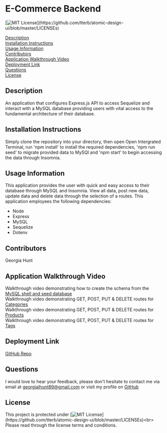 
# E-Commerce Backend
[![MIT License](https://img.shields.io/apm/l/atomic-design-ui.svg?)](https://github.com/tterb/atomic-design-ui/blob/master/LICENSEs)

[Description](#description)<br>
[Installation Instructions](#installation)<br>
[Usage Information](#usage)<br>
[Contributors](#contributors)<br>
[Application Walkthrough Video](#application-walkthrough-video)<br>
[Deployment Link](#deployment)<br>
[Questions](#questions)<br>
[License](#license)

## Description
An application that configures Express.js API to access Sequelize and interact with a MySQL database providing users with vital access to the fundamental architecture of their database.

## Installation Instructions
Simply clone the repository into your directory, then open Open Intergrated Terminal, run 'npm install' to install the required dependencies, 'npm run seed' to migrate provided data to MySQl and 'npm start' to begin accessing the data through Insomnia. 

## Usage Information
This application provides the user with quick and easy access to their database through MySQL and Insomnia. View all data, post new data, update data and delete data through the selection of a routes. This application employees the following dependencies:

- Node
- Express
- MySQL
- Sequelize
- Dotenv


## Contributors
Georgia Hunt

## Application Walkthrough Video
Walkthrough video demonstrating how to create the schema from the [MySQL shell and seed database](https://www.loom.com/share/867a6817fb3b4156a8860a0b036c88b3)<br>
Walkthrough video demonstrating GET, POST, PUT & DELETE routes for [Categories](https://www.loom.com/share/fc89cbd2be984e85aec9f9102ab1fc14)<br>
Walkthrough video demonstrating GET, POST, PUT & DELETE routes for [Products](https://www.loom.com/share/efbf10d925a7437d9dfd245291772640)<br>
Walkthrough video demonstrating GET, POST, PUT & DELETE routes for [Tags](https://www.loom.com/share/36a5d8cb8d494a9f9f7b1e8fa4d04762)<br>


## Deployment Link
[GitHub Repo](https://github.com/GeorgiaHunt89/E-Commerce-Back-End)


## Questions
I would love to hear your feedback, please don't hesitate to contact me via email at [georgialhunt89@gmail.com](mailto;georgialhunt89@gmail.com) or visit my profile on [GitHub](https://github.com/GeorgiaHunt89)
        
## License
This project is protected under [![MIT License](https://img.shields.io/apm/l/atomic-design-ui.svg?)](https://github.com/tterb/atomic-design-ui/blob/master/LICENSEs)<br> Please read through the license terms and conditions.
    